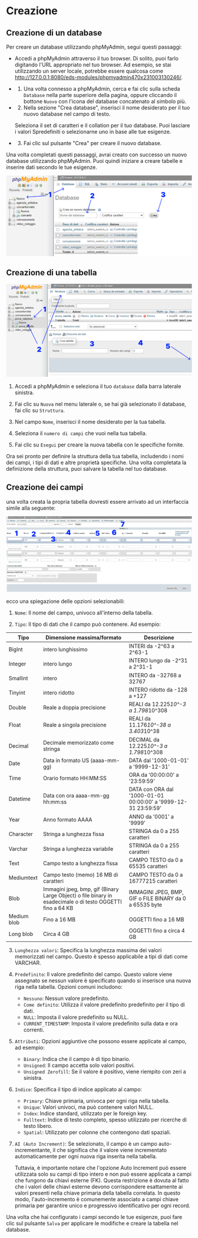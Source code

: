 # Creazione

## Creazione di un database
Per creare un database utilizzando phpMyAdmin, segui questi passaggi:

- Accedi a phpMyAdmin attraverso il tuo browser. Di solito, puoi farlo digitando l'URL appropriato nel tuo browser. Ad esempio, se stai utilizzando un server locale, potrebbe essere qualcosa come http://127.0.0.1:8080/eds-modules/phpmyadmin470x231003130246/.

- 1. Una volta connesso a phpMyAdmin, cerca e fai clic sulla scheda `Database` nella parte superiore della pagina, oppure cliccando il bottone `Nuovo` con l'icona del database concatenato al simbolo più.

- 2. Nella sezione "Crea database", inserisci il nome desiderato per il tuo nuovo database nel campo di testo.

    Seleziona il set di caratteri e il collation per il tuo database. Puoi lasciare i valori Spredefiniti o selezionarne uno in base alle tue esigenze.

- 3. Fai clic sul pulsante "Crea" per creare il nuovo database.

Una volta completati questi passaggi, avrai creato con successo un nuovo database utilizzando phpMyAdmin. Puoi quindi iniziare a creare tabelle e inserire dati secondo le tue esigenze.

![create-db.png](/create-db.png)


## Creazione di una tabella

![create-table.png](/create-table.png)


1. Accedi a phpMyAdmin e seleziona il tuo `database` dalla barra laterale sinistra.

2. Fai clic su `Nuova` nel menu laterale o, se hai già selezionato il database, fai clic su `Struttura`.

3. Nel campo `Nome`, inserisci il nome desiderato per la tua tabella.

4. Seleziona il `numero di campi` che vuoi nella tua tabella.

5. Fai clic su `Esegui` per creare la nuova tabella con le specifiche fornite.

Ora sei pronto per definire la struttura della tua tabella, includendo i nomi dei campi, i tipi di dati e altre proprietà specifiche. Una volta completata la definizione della struttura, puoi salvare la tabella nel tuo database.

## Creazione dei campi
una volta creata la propria tabella dovresti essere arrivato ad un interfaccia simile alla seguente:

![esempio.png](/esempio.png)

ecco una spiegazione delle opzioni selezionabili:

1. `Nome`: Il nome del campo, univoco all'interno della tabella.

2. `Tipo`: Il tipo di dati che il campo può contenere. Ad esempio:


| Tipo           | Dimensione massima/formato | Descrizione                                                                                       |
|----------------|-----------------------------|---------------------------------------------------------------------------------------------------|
| BigInt         | intero lunghissimo     | INTERI da -2^63 a 2^63-1                                                                         |
| Integer        | intero lungo | INTERO lungo da -2^31 a 2^31-1                                                                    |
| Smallint       | intero     | INTERO da -32768 a 32767                                                                         |
| Tinyint        | intero ridotto | INTERO ridotto da -128 a +127                                                                    |
| Double         | Reale a doppia precisione    | REALI da 12.225*10^-3 a 1.798*10^308                                                             |
| Float          | Reale a singola precisione   | REALI da 11.176*10^-38 a 3.403*10^38                                                             |
| Decimal        | Decimale memorizzato come stringa | DECIMAL da 12.225*10^-3 a 1.798*10^308                                                      |
| Date           | Data in formato US (aaaa-mm-gg) | DATA dal '1000-01-01' a '9999-12-31'                                                           |
| Time           | Orario formato HH:MM:SS       | ORA da '00:00:00' a '23:59:59'                                                                  |
| Datetime       | Data con ora aaaa-mm-gg hh:mm:ss | DATA con ORA dal '1000-01-01 00:00:00' a '9999-12-31 23:59:59'                                 |
| Year           | Anno formato AAAA              | ANNO da '0001' a '9999'                                                                          |
| Character      | Stringa a lunghezza fissa      | STRINGA da 0 a 255 caratteri                                                                     |
| Varchar        | Stringa a lunghezza variabile   | STRINGA da 0 a 255 caratteri                                                                     |
| Text           | Campo testo a lunghezza fissa  | CAMPO TESTO da 0 a 65535 caratteri                                                              |
| Mediumtext     | Campo testo (memo) 16 MB di caratteri | CAMPO TESTO da 0 a 16777215 caratteri                                                    |
| Blob           | Immagini jpeg, bmp, gif (Binary Large Object) o file binary in esadecimale o di testo OGGETTI fino a 64 KB | IMMAGINI JPEG, BMP, GIF o FILE BINARY da 0 a 65535 byte                           |
| Medium blob    | Fino a 16 MB                  | OGGETTI fino a 16 MB                                                                             |
| Long blob      | Circa 4 GB                    | OGGETTI fino a circa 4 GB                                                                        |

3. `Lunghezza valori`: Specifica la lunghezza massima dei valori memorizzati nel campo. Questo è spesso applicabile a tipi di dati come VARCHAR.

4. `Predefinito`: Il valore predefinito del campo. Questo valore viene assegnato se nessun valore è specificato quando si inserisce una nuova riga nella tabella. Opzioni comuni includono:

    - `Nessuno`: Nessun valore predefinito.
    - `Come definito`: Utilizza il valore predefinito predefinito per il tipo di dati.
    - `NULL`: Imposta il valore predefinito su NULL.
    - `CURRENT_TIMESTAMP`: Imposta il valore predefinito sulla data e ora correnti.
    
5. `Attributi`: Opzioni aggiuntive che possono essere applicate al campo, ad esempio:

    - `Binary`: Indica che il campo è di tipo binario.
    - `Unsigned`: Il campo accetta solo valori positivi.
    - `Unsigned Zerofill`: Se il valore è positivo, viene riempito con zeri a sinistra.

6. `Indice`: Specifica il tipo di indice applicato al campo:

    - `Primary`: Chiave primaria, univoca per ogni riga nella tabella.
    - `Unique`: Valori univoci, ma può contenere valori NULL.
    - `Index`: Indice standard, utilizzato per le foreign key.
    - `Fulltext`: Indice di testo completo, spesso utilizzato per ricerche di testo libero.
    - `Spatial`: Utilizzato per colonne che contengono dati spaziali.
7. `AI (Auto Increment)`: Se selezionato, il campo è un campo auto-incrementante, il che significa che il valore viene incrementato automaticamente per ogni nuova riga inserita nella tabella.

    Tuttavia, è importante notare che l'opzione Auto Increment può essere utilizzata solo su campi di tipo intero e non può essere applicata a campi che fungono da chiavi esterne (FK). Questa restrizione è dovuta al fatto che i valori delle chiavi esterne devono corrispondere esattamente ai valori presenti nella chiave primaria della tabella correlata. In questo modo, l'auto-incremento è comunemente associato a campi chiave primaria per garantire unico e progressivo identificativo per ogni record.

Una volta che hai configurato i campi secondo le tue esigenze, puoi fare clic sul pulsante `Salva` per applicare le modifiche e creare la tabella nel database.